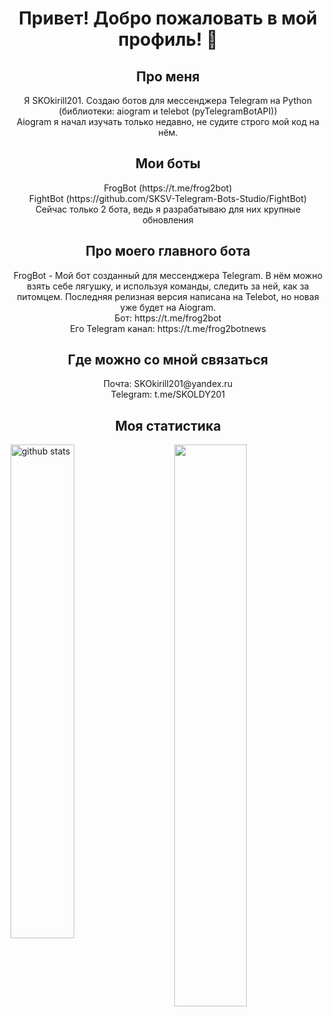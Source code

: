 <h1 align='center'>Привет! Добро пожаловать в мой профиль! 👋 </h1>
<h2 align='center'>Про меня</h2>
<p align='center'>Я SKOkirill201. Создаю ботов для мессенджера Telegram на Python (библиотеки: aiogram и telebot (pyTelegramBotAPI)) <br>
Aiogram я начал изучать только недавно, не судите строго мой код на нём.</p>
<h2 align='center'>Мои боты</h2>
<p align='center'>FrogBot (https://t.me/frog2bot) <br>
FightBot (https://github.com/SKSV-Telegram-Bots-Studio/FightBot) <br>
Сейчас только 2 бота, ведь я разрабатываю для них крупные обновления</p>
<h2 align='center'>Про моего главного бота</h2>
<p align='center'>FrogBot - Мой бот созданный для мессенджера Telegram. В нём можно взять себе лягушку, и используя команды, следить за ней, как за питомцем. Последняя релизная версия написана на Telebot, но новая уже будет на Aiogram. <br> Бот: https://t.me/frog2bot <br> Его Telegram канал: https://t.me/frog2botnews</p>
<h2 align='center'>Где можно со мной связаться</h2>
<p align='center'>Почта: SKOkirill201@yandex.ru <br>
Telegram: t.me/SKOLDY201</p>
<h2 align='center'>Моя статистика</h2>
<img src="https://github-readme-streak-stats.herokuapp.com/?user=SKOkirill201&theme=dark" width="48%" align='right'>
<img src="https://github-readme-stats.vercel.app/api?username=SKOkirill201&show_icons=true&theme=gotham&include_all_commits=true&count_private=true" alt="github stats" width="45%" align="left"/>
